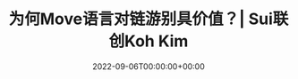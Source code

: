---
class: technology
title: 为何Move语言对链游别具价值？| Sui联创Koh Kim
slug: https://mirror.xyz/0xaptosworld.eth/S5BCqK9OmE_C05MeNlSc_H8x_mISq1cF-vHo918cGa8
date: 2022-09-06T00:00:00+00:00
featuredImg: ../../images/featured/technology/movevalue.jpeg
---